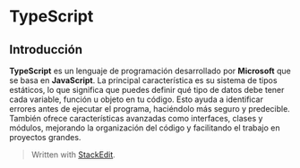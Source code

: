 # TypeScript

## Introducción

**TypeScript** es un lenguaje de programación desarrollado por **Microsoft** que se basa en **JavaScript**.
La principal característica es su sistema de tipos estáticos, lo que significa que puedes definir qué tipo de datos debe tener cada variable, función u objeto en tu código. Esto ayuda a identificar errores antes de ejecutar el programa, haciéndolo más seguro y predecible. También ofrece características avanzadas como interfaces, clases y módulos, mejorando la organización del código y facilitando el trabajo en proyectos grandes.

> Written with [StackEdit](https://stackedit.io/).
<!--stackedit_data:
eyJoaXN0b3J5IjpbMTg2MTcyMjI1NiwtMjA1OTMyNDU1OV19
-->